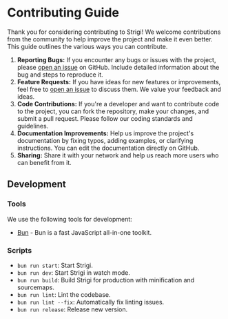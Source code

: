 # Contributing Guide

Thank you for considering contributing to Strigi! We welcome contributions from the community to help improve the project and make it even better. This guide outlines the various ways you can contribute.

1. **Reporting Bugs:** If you encounter any bugs or issues with the project, please [open an issue](https://github.com/neogaialab/strigi/issues) on GitHub. Include detailed information about the bug and steps to reproduce it.
2. **Feature Requests:** If you have ideas for new features or improvements, feel free to [open an issue](https://github.com/neogaialab/strigi/issues) to discuss them. We value your feedback and ideas.
3. **Code Contributions:** If you're a developer and want to contribute code to the project, you can fork the repository, make your changes, and submit a pull request. Please follow our coding standards and guidelines.
4. **Documentation Improvements:** Help us improve the project's documentation by fixing typos, adding examples, or clarifying instructions. You can edit the documentation directly on GitHub.
5. **Sharing:** Share it with your network and help us reach more users who can benefit from it.

## Development

### Tools

We use the following tools for development:

- [Bun](https://bun.sh/) - Bun is a fast JavaScript all-in-one toolkit.

### Scripts

- `bun run start`: Start Strigi.
- `bun run dev`: Start Strigi in watch mode.
- `bun run build`: Build Strigi for production with minification and sourcemaps.
- `bun run lint`: Lint the codebase.
- `bun run lint --fix`: Automatically fix linting issues.
- `bun run release`: Release new version.
